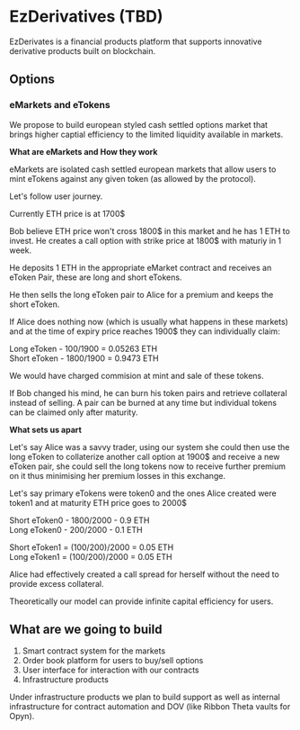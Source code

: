# EzDerivatives (TBD)

EzDerivates is a financial products platform that supports innovative derivative products built on blockchain.

## Options

### eMarkets and eTokens

We propose to build european styled cash settled options market that brings higher captial efficiency to the limited liquidity available in markets.

**What are eMarkets and How they work**

eMarkets are isolated cash settled european markets that allow users to mint eTokens against any given token (as allowed by the protocol).

Let's follow user journey.

Currently ETH price is at 1700$

Bob believe ETH price won't cross 1800$ in this market and he has 1 ETH to invest. He creates a call option with strike price at 1800$ with maturiy in 1 week.

He deposits 1 ETH in the appropriate eMarket contract and receives an eToken Pair, these are long and short eTokens.

He then sells the long eToken pair to Alice for a premium and keeps the short eToken.

If Alice does nothing now (which is usually what happens in these markets) and at the time of expiry price reaches 1900$ they can individually claim:

Long eToken - 100/1900 = 0.05263 ETH<br>
Short eToken - 1800/1900 = 0.9473 ETH

We would have charged commision at mint and sale of these tokens.

If Bob changed his mind, he can burn his token pairs and retrieve collateral instead of selling. A pair can be burned at any time but individual tokens can be claimed only after maturity.

**What sets us apart**

Let's say Alice was a savvy trader, using our system she could then use the long eToken to collaterize another call option at 1900$ and receive a new eToken pair, she could sell the long tokens now to receive further premium on it thus minimising her premium losses in this exchange.

Let's say primary eTokens were token0 and the ones Alice created were token1 and at maturity ETH price goes to 2000$

Short eToken0 - 1800/2000 - 0.9 ETH<br>
Long eToken0 - 200/2000 - 0.1 ETH

Short eToken1 = (100/200)/2000 = 0.05 ETH<br>
Long eToken1 = (100/200)/2000 = 0.05 ETH

Alice had effectively created a call spread for herself without the need to provide excess collateral.

Theoretically our model can provide infinite capital efficiency for users.

## What are we going to build

1. Smart contract system for the markets
2. Order book platform for users to buy/sell options
3. User interface for interaction with our contracts
4. Infrastructure products

Under infrastructure products we plan to build support as well as internal infrastructure for contract automation and DOV (like Ribbon Theta vaults for Opyn).
